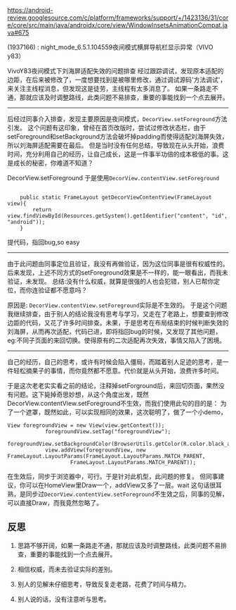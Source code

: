 https://android-review.googlesource.com/c/platform/frameworks/support/+/1423136/31/core/core/src/main/java/androidx/core/view/WindowInsetsAnimationCompat.java#675



(1937166) : night_mode_6.5.1.104559夜间模式横屏导航栏显示异常（VIVO y83） 

VivoY83夜间模式下刘海屏适配失效的问题排查
经过跟踪调试，发现原本适配的边距，在后来被修改了，一度想要找到是被哪里修改，通过调试源码'方法调试'，来关注主线程消息，但发现这是徒劳，主线程有太多消息了。
如果一条路走不通，那就应该及时调整路线，此类问题不易排查，重要的事能找到一个点去展开。

***

后经过同事介入排查，发现主要原因是夜间模式，`DecorView.setForeground`方法引发。
这个问题有这印象，曾经在首页改版时，尝试过修改状态栏，由于setForeground和setBackground方法会破坏掉padding而使得适配刘海屏失效，所以刘海屏适配需要在最后。
但是当时没有任何总结，导致现在从头开始，浪费时间，充分利用自己的经历，让自己成长，这是一件事半功倍的成本极低的事。这是成长的秘密，你难道不知道？

DecorView.setForeground 于是使用`DecorView.contentView.setForeground `
```

    public static FrameLayout getDecorViewContentView(FrameLayout view){
        return view.findViewById(Resources.getSystem().getIdentifier("content", "id", "android"));
    }

```
提代码，指回bug,so easy

***
由于此问题由同事定位且验证，我没有再做验证，因为这位同事是很有权威性的。后来发现，上述不同方式的setForeground效果是不一样的，能一眼看出，而我未验证，未发现。
总结:没有什么权威，就算是很强的人也会犯错，别人已帮你定位，而你连验证都不愿意吗？

原因是:
`DecorView.contentView.setForeground`实际是不生效的。
于是这个问题我继续排查，由于别人的结论我没有思考与学习，又走在了老路上，想要查到修改边距的代码，又花了许多时间排查。未果，于是思考在布局结束的时候判断失效的刘海屏，从而再次适配，代码已进，即将指回bug的时候，又发现了其他问题，
eg:不同子页面的来回切换。使得原有的二次适配再次失效，事情又陷入了困境。

***

自己的经历，自己的思考，或许有时候会陷入僵局，而踏着别人足迹的思考，是一件轻松摘果子的事情，而你竟然都不愿意。代价就是从头开始，浪费许多时间。

于是这次老老实实看之前的结论，注释掉setForground后，来回切页面，果然没有问题。这下毙掉奇思妙想，从这个角度出发，既然DecorView.contentView.setForeground不生效，而我们使用此句的目的是：
为了一个遮罩，既然如此，可以实现相同的效果，这次聪明了，做了一个小demo，
```
View foregroundView = new View(view.getContext());
			foregroundView.setTag("foregroundView");
			foregroundView.setBackgroundColor(BrowserUtils.getColor(R.color.black_alpha_50));
			view.addView(foregroundView, new FrameLayout.LayoutParams(FrameLayout.LayoutParams.MATCH_PARENT,
					FrameLayout.LayoutParams.MATCH_PARENT));
```
在生效后，同步于浏览器中，可行。于是针对此机型，此问题的修复。
但同事建议，你可以在HomeView里Draw一个，addView又多了一层。wait 这句话很耳熟，是同步过`DecorView.contentView.setForeground`不生效之后，同事的见解，可以直接Draw，而我竟然忽略了。

## 反思

1. 思路不够开阔，如果一条路走不通，那就应该及时调整路线，此类问题不易排查，重要的事能找到一个点去展开。

2. 相信权威，而未去验证实际的差别。

3. 别人的见解未仔细思考，导致反复走老路，花费了时间与精力。

4. 别人说的话，没有注意听与思考。